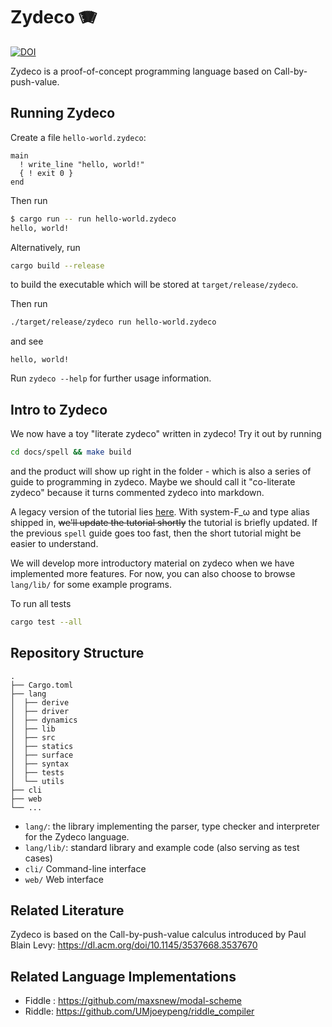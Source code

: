 # Zydeco 🪗

[![DOI](https://zenodo.org/badge/DOI/10.5281/zenodo.14948044.svg)](https://doi.org/10.5281/zenodo.14948044)

Zydeco is a proof-of-concept programming language based on Call-by-push-value.

## Running Zydeco

Create a file `hello-world.zydeco`:
```plain
main
  ! write_line "hello, world!"
  { ! exit 0 }
end
```

Then run
```bash
$ cargo run -- run hello-world.zydeco
hello, world!
```

Alternatively, run
```bash
cargo build --release
```
to build the executable which will be stored at `target/release/zydeco`.

Then run
```bash
./target/release/zydeco run hello-world.zydeco
```
and see
```console
hello, world!
```

Run `zydeco --help` for further usage information.

## Intro to Zydeco

We now have a toy "literate zydeco" written in zydeco! Try it out by running
```bash
cd docs/spell && make build
```
and the product will show up right in the folder - which is also a series of guide to programming in zydeco.
Maybe we should call it "co-literate zydeco" because it turns commented zydeco into markdown.

A legacy version of the tutorial lies [here](docs/tutorial/intro_to_zydeco.md).
With system-F_ω and type alias shipped in, ~~we'll update the tutorial shortly~~ the tutorial is briefly updated.
If the previous `spell` guide goes too fast, then the short tutorial might be easier to understand.

We will develop more introductory material on zydeco when we have
implemented more features. For now, you can also choose to browse `lang/lib/` for
some example programs.

To run all tests
```bash
cargo test --all
```

## Repository Structure

```plain
.
├── Cargo.toml
├── lang
│  ├── derive
│  ├── driver
│  ├── dynamics
│  ├── lib
│  ├── src
│  ├── statics
│  ├── surface
│  ├── syntax
│  ├── tests
│  └── utils
├── cli
├── web
└── ...
```

- `lang/`: the library implementing the parser, type checker and
interpreter for the Zydeco language.
- `lang/lib/`: standard library and example code (also serving as test cases)
- `cli/` Command-line interface
- `web/` Web interface

## Related Literature

Zydeco is based on the Call-by-push-value calculus introduced by Paul
Blain Levy: https://dl.acm.org/doi/10.1145/3537668.3537670

## Related Language Implementations

- Fiddle : <https://github.com/maxsnew/modal-scheme>
- Riddle: <https://github.com/UMjoeypeng/riddle_compiler>
